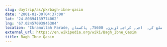 ```yaml
---
slug: daytrip/as/pk/bagh-ibne-qasim
date: '2001-01-30T04:37:00'
lat: '24.80894139774062'
lng: '67.02457093945304'
location: "Ikramullah Parade, کلفٹن بلاک,   , 3, صدر ٹاؤن, ضلع کر,  اچی, کراچی ڈویژن, 75600, پاکستان"
external_url: https://en.wikipedia.org/wiki/Bagh_Ibne_Qasim
title: Bagh Ibne Qasim
---
```



